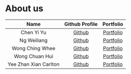 # About us

|         Name          |             Github Profile              |             Portfolio             |
|:---------------------:|:---------------------------------------:|:---------------------------------:|
|      Chen Yi Yu       |  [Github](https://github.com/J030104)   |  [Portfolio](./team/j030104.md)   |
|      Ng Weiliang      | [Github](https://github.com/weiliangng) | [Portfolio](./team/weiliangng.md) |
|    Wong Ching Whee    | [Github](https://github.com/ChingWhee)  | [Portfolio](./team/chingwhee.md)  |
|    Wong Chuan Hui     | [Github](https://github.com/chuanhuiw)  | [Portfolio](./team/chuanhuiw.md)  |
| Yee Zhan Xian Carlton | [Github](https://github.com/Carlton369) |  [Portfolio](./team/carlton369)   |

